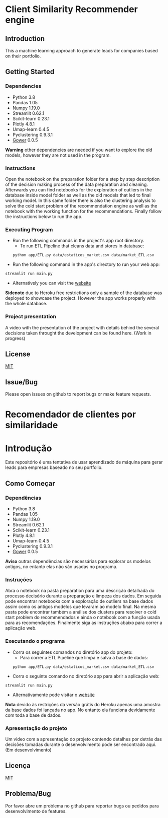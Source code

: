 # Client Similarity Recommender engine

## Introduction

This a machine learning approach to generate leads for companies based on their portfolio.

## Getting Started

### Dependencies

* Python 3.8
* Pandas 1.05 
* Numpy 1.19.0
* Streamlit 0.62.1
* Scikit-learn 0.23.1
* Plotly 4.8.1
* Umap-learn 0.4.5
* Pyclustering 0.9.3.1
* [Gower](https://github.com/wwwjk366/gower) 0.0.5

**Warning** other dependencies are needed if you want to explore the old models, however they are not used in the program.

### Instructions
Open the notebook on the preparation folder for a step by step description of the decision making process of the data preparation and cleaning.
Afterwards you can find notebooks for the exploration of outliers in the database inside model folder as well as the old models that led to final working model.
In this same folder there is also the clustering analysis to solve the cold start problem of the recommendation engine as well as the notebook with the working function for the recommendations.
Finally follow the instructions below to run the app.

### Executing Program

* Run the following commands in the project's app root directory.
  * To run ETL Pipeline that cleans data and stores in database:
  ```
  python app/ETL.py data/estaticos_market.csv data/market_ETL.csv
  ```
* Run the following command in the app's directory to run your web app:
```
streamlit run main.py
```
* Alternatively you can visit the [website](https://market-lead-generator.herokuapp.com/)

**Sidenote** due to Heroku free restrictions only a sample of the database was deployed to showcase the project. However the app works properly with the whole database.

### Project presentation
A video with the presentation of the project with details behind the several decisions taken throught the development can be found here.
(Work in progress)

## License
[MIT](https://opensource.org/licenses/MIT)

## Issue/Bug

Please open issues on github to report bugs or make feature requests.


# Recomendador de clientes por similaridade

# Introdução

Este repositório é uma tentativa de usar aprendizado de máquina para gerar leads para empresas baseado no seu portfolio.

## Como Começar
### Dependências

* Python 3.8
* Pandas 1.05 
* Numpy 1.19.0
* Streamlit 0.62.1
* Scikit-learn 0.23.1
* Plotly 4.8.1
* Umap-learn 0.4.5
* Pyclustering 0.9.3.1
* [Gower](https://github.com/wwwjk366/gower) 0.0.5

**Aviso** outras dependências são necessárias para explorar os modelos antigos, no entanto elas não são usadas no programa. 

### Instruções
Abra o notebook na pasta preparation para uma descrição detalhada do processo decisório durante a preparação e limpeza dos dados.
Em seguida pode encontrar notebooks com a exploração de outliers na base dados assim como os antigos modelos que levaram ao modelo final.
Na mesma pasta pode encontrar também a análise dos clusters para resolver o cold start problem do recommendados e ainda o notebook com a função usada para as recomendações.
Finalmente siga as instruções abaixo para correr a aplicação web.

### Executando o programa

* Corra os seguintes comandos no diretório app do projeto:
  * Para correr a ETL Pipeline que limpa e salva a base de dados:
  ```
  python app/ETL.py data/estaticos_market.csv data/market_ETL.csv
  ```
* Corra o seguinte comando no diretório app para abrir a aplicação web:
```
streamlit run main.py
```
* Alternativamente pode visitar o [website](https://market-lead-generator.herokuapp.com/)

**Nota** devido às restrições da versão grátis do Heroku apenas uma amostra da base dados foi lançada no app. No entanto ela funciona devidamente com toda a base de dados.


### Apresentação do projeto
Um video com a apresentação do projeto contendo detalhes por detrás das decisões tomadas durante o desenvolvimento pode ser encontrado aqui.
(Em desenvolvimento)

## Licença
[MIT](https://opensource.org/licenses/MIT)

## Problema/Bug

Por favor abre um problema no github para reportar bugs ou pedidos para desenvolvimento de features.
